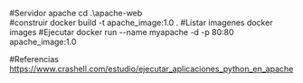 #Servidor apache
cd .\apache-web\
#construir
docker build -t apache_image:1.0 .
#Listar imagenes
docker images
#Ejecutar
docker run --name myapache -d -p 80:80 apache_image:1.0



#Referencias
https://www.crashell.com/estudio/ejecutar_aplicaciones_python_en_apache